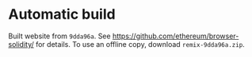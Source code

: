 # Automatic build
Built website from `9dda96a`. See https://github.com/ethereum/browser-solidity/ for details.
To use an offline copy, download `remix-9dda96a.zip`.
